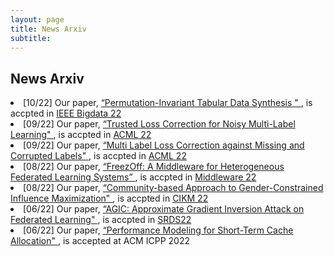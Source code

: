 ```yaml
---
layout: page
title: News Arxiv
subtitle: 
---
```


 <h2>News Arxiv</h2>

<li>[10/22] Our paper, <a href="">  “Permutation-Invariant Tabular Data Synthesis " </a>, is accpted in <a href="//"> IEEE Bigdata 22</a></li>
<li>[09/22] Our paper, <a href="">  “Trusted Loss Correction for Noisy Multi-Label Learning" </a>, is accpted in <a href="//"> ACML 22</a></li>
<li>[09/22] Our paper, <a href="">  “Multi Label Loss Correction against Missing and Corrupted Labels" </a>, is accpted in <a href="//"> ACML 22</a></li>
<li>[08/22] Our paper, <a href="">  “FreezOff: A Middleware for Heterogeneous Federated Learning Systems” </a>, is accpted in <a href="//"> Middleware 22</a></li>  
<li>[08/22] Our paper, <a href="">  “Community-based Approach to Gender-Constrained Influence Maximization" </a>, is accpted in <a href="//"> CIKM 22</a></li>
<li>[06/22] Our paper, <a href="https://arxiv.org/pdf/2204.13784.pdf">  “AGIC: Approximate Gradient Inversion Attack on Federated Learning" </a>, is accpted in <a href="//"> SRDS22</a></li>
<li>[06/22] Our paper, <a href="">  “Performance Modeling for Short-Term Cache Allocation" </a>, is accepted at ACM ICPP 2022</a></li>
